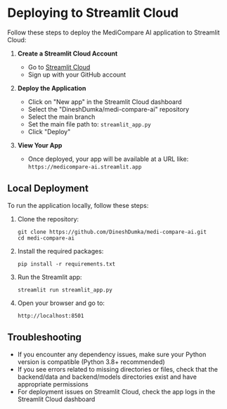 # Deploying to Streamlit Cloud

Follow these steps to deploy the MediCompare AI application to Streamlit Cloud:

1. **Create a Streamlit Cloud Account**
   - Go to [Streamlit Cloud](https://streamlit.io/cloud)
   - Sign up with your GitHub account

2. **Deploy the Application**
   - Click on "New app" in the Streamlit Cloud dashboard
   - Select the "DineshDumka/medi-compare-ai" repository
   - Select the main branch
   - Set the main file path to: `streamlit_app.py`
   - Click "Deploy"

3. **View Your App**
   - Once deployed, your app will be available at a URL like:
     `https://medicompare-ai.streamlit.app`

## Local Deployment

To run the application locally, follow these steps:

1. Clone the repository:
   ```
   git clone https://github.com/DineshDumka/medi-compare-ai.git
   cd medi-compare-ai
   ```

2. Install the required packages:
   ```
   pip install -r requirements.txt
   ```

3. Run the Streamlit app:
   ```
   streamlit run streamlit_app.py
   ```

4. Open your browser and go to:
   ```
   http://localhost:8501
   ```

## Troubleshooting

- If you encounter any dependency issues, make sure your Python version is compatible (Python 3.8+ recommended)
- If you see errors related to missing directories or files, check that the backend/data and backend/models directories exist and have appropriate permissions
- For deployment issues on Streamlit Cloud, check the app logs in the Streamlit Cloud dashboard 